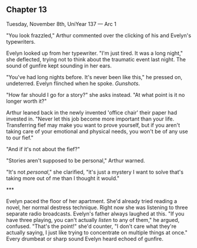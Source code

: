 ## Chapter 13

Tuesday, November 8th, UniYear 137 — Arc 1

"You look frazzled," Arthur commented over the clicking of his and Evelyn's typewriters.

Evelyn looked up from her typewriter. "I'm just tired. It was a long night," she deflected, trying not to think about the traumatic event last night. The sound of gunfire kept sounding in her ears.

"You've had long nights before. It's never been like this," he pressed on, undeterred. Evelyn flinched when he spoke. _Gunshots_.

"How far should I go for a story?" she asks instead. "At what point is it no longer worth it?"

Arthur leaned back in the newly invented 'office chair' their paper had invested in. "Never let this job become more important than your life. Transferring fief may make you want to prove yourself, but if you aren't taking care of your emotional and physical needs, you won't be of any use to our fief."

"And if it's not about the fief?"

"Stories aren't supposed to be personal," Arthur warned.

"It's not _personal_," she clarified, "it's just a mystery I want to solve that's taking more out of me than I thought it would."

\*\*\*

Evelyn paced the floor of her apartment. She'd already tried reading a novel, her normal destress technique. Right now she was listening to three separate radio broadcasts. Evelyn's father always laughed at this. "If you have three playing, you can't actually _listen_ to any of them," he argued, confused. "That's the point!" she'd counter, "I don't care what they're actually saying, I just like trying to concentrate on multiple things at once." Every drumbeat or sharp sound Evelyn heard echoed of gunfire.
